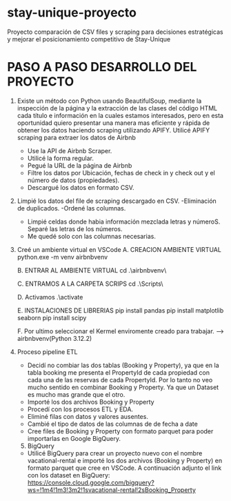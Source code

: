 # stay-unique-proyecto
Proyecto comparación de CSV files y scraping para decisiones estratégicas y mejorar el posicionamiento competitivo de Stay-Unique

# PASO A PASO DESARROLLO DEL PROYECTO

1. Existe un método con Python usando BeautifulSoup, mediante
la inspección de la página y la extracción de las clases del
código HTML cada título e información en la cuales estamos 
interesados, pero en esta oportunidad quiero presentar una 
manera mas eficiente y rápida de obtener los datos haciendo 
scraping utilizando APIFY.
Utilicé APIFY scraping para extraer los datos de Airbnb	
	- Use la API de Airbnb Scraper.
	- Utilicé la forma regular.
	- Pegué la URL de la página de Airbnb
	- Filtre los datos por Ubicación, fechas de check in 
	y check out y el número de datos (propiedades).
	- Descargué los datos en formato CSV.

2. Limpié los datos del file de scraping descargado en CSV.
	-Eliminación de duplicados.
	-Ordené las columnas.
	- Limpié celdas donde habia información mezclada
	letras y númeroS. Separé las letras de los números.
	- Me quedé solo con las columnas necesarias.

3. Creé un ambiente virtual en VSCode
	A. CREACION AMBIENTE VIRTUAL
	python.exe -m venv airbnbvenv
	
	B. ENTRAR AL AMBIENTE VIRTUAL
	cd .\airbnbvenv\ 

	C. ENTRAMOS A LA CARPETA SCRIPS
	cd .\Scripts\

	D. Activamos
	.\activate

	E. INSTALACIONES DE LIBRERIAS
	pip install pandas
	pip install matplotlib seaborn
	pip install scipy

	F. Por ultimo seleccionar el Kermel enviromente creado
	para trabajar. --> airbnbvenv(Python 3.12.2)

4. Proceso pipeline ETL
	- Decidí no combiar las dos tablas (Booking y Property),
	ya que en la tabla booking me presenta el PropertyId
	de cada propiedad con cada una de las reservas de cada
	PropertyId. Por lo tanto no veo mucho sentido en combinar
	Booking y Property. Ya que un Dataset es mucho mas grande
	que el otro.
	- Importé los dos archivos Booking y Property
	- Procedí con los procesos ETL y EDA.
	- Eliminé filas con datos y valores ausentes.
	- Cambié el tipo de datos de las columnas de 
	de fecha a date
	- Cree files de Booking y Property con formato parquet
	para poder importarlas en Google BigQuery.

   5. BigQuery
 	- Utilicé BigQuery para crear un proyecto nuevo con el 
	nombre vacational-rental e importé los dos archivos 
	(Booking y Property) en formato parquet que cree en 
	VSCode.
	A continuación adjunto el link con los dataset en BigQuery:
	https://console.cloud.google.com/bigquery?ws=!1m4!1m3!3m2!1svacational-rental!2sBooking_Property
